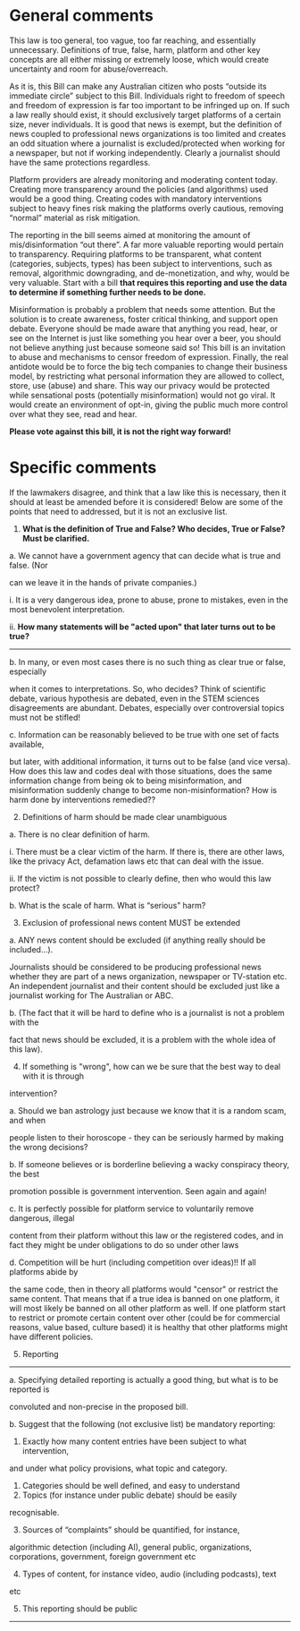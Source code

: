 # General comments
This law is too general, too vague, too far reaching, and essentially unnecessary. Definitions of true,
false, harm, platform and other key concepts are all either missing or extremely loose, which would
create uncertainty and room for abuse/overreach.

As it is, this Bill can make any Australian citizen who posts “outside its immediate circle” subject to
this Bill. Individuals right to freedom of speech and freedom of expression is far too important to be
infringed up on. If such a law really should exist, it should exclusively target platforms of a certain
size, never individuals. It is good that news is exempt, but the definition of news coupled to
professional news organizations is too limited and creates an odd situation where a journalist is
excluded/protected when working for a newspaper, but not if working independently. Clearly a
journalist should have the same protections regardless.

Platform providers are already monitoring and moderating content today. Creating more
transparency around the policies (and algorithms) used would be a good thing. Creating codes with
mandatory interventions subject to heavy fines risk making the platforms overly cautious, removing
“normal” material as risk mitigation.

The reporting in the bill seems aimed at monitoring the amount of mis/disinformation “out there”. A
far more valuable reporting would pertain to transparency. Requiring platforms to be transparent,
what content (categories, subjects, types) has been subject to interventions, such as removal,
algorithmic downgrading, and de-monetization, and why, would be very valuable. Start with a bill
**that requires this reporting and use the data to determine if something further needs to be done.**

Misinformation is probably a problem that needs some attention. But the solution is to create
awareness, foster critical thinking, and support open debate. Everyone should be made aware that
anything you read, hear, or see on the Internet is just like something you hear over a beer, you
should not believe anything just because someone said so! This bill is an invitation to abuse and
mechanisms to censor freedom of expression. Finally, the real antidote would be to force the big
tech companies to change their business model, by restricting what personal information they are
allowed to collect, store, use (abuse) and share. This way our privacy would be protected while
sensational posts (potentially misinformation) would not go viral. It would create an environment of
opt-in, giving the public much more control over what they see, read and hear.

**Please vote against this bill, it is not the right way forward!**

# Specific comments
If the lawmakers disagree, and think that a law like this is necessary, then it should at least be
amended before it is considered! Below are some of the points that need to addressed, but it is not
an exclusive list.

1. **What is the definition of True and False? Who decides, True or False? Must be clarified.**

a. We cannot have a government agency that can decide what is true and false. (Nor

can we leave it in the hands of private companies.)

i. It is a very dangerous idea, prone to abuse, prone to mistakes, even in the
most benevolent interpretation.

ii. **How many statements will be "acted upon" that later turns out to be true?**


-----

b. In many, or even most cases there is no such thing as clear true or false, especially

when it comes to interpretations. So, who decides? Think of scientific debate,
various hypothesis are debated, even in the STEM sciences disagreements are
abundant. Debates, especially over controversial topics must not be stifled!

c. Information can be reasonably believed to be true with one set of facts available,

but later, with additional information, it turns out to be false (and vice versa). How
does this law and codes deal with those situations, does the same information
change from being ok to being misinformation, and misinformation suddenly change
to become non-misinformation? How is harm done by interventions remedied??

2. Definitions of harm should be made clear unambiguous

a. There is no clear definition of harm.

i. There must be a clear victim of the harm. If there is, there are other laws,
like the privacy Act, defamation laws etc that can deal with the issue.

ii. If the victim is not possible to clearly define, then who would this law
protect?

b. What is the scale of harm. What is “serious” harm?

3. Exclusion of professional news content MUST be extended

a. ANY news content should be excluded (if anything really should be included…).

Journalists should be considered to be producing professional news whether they
are part of a news organization, newspaper or TV-station etc. An independent
journalist and their content should be excluded just like a journalist working for The
Australian or ABC.

b. (The fact that it will be hard to define who is a journalist is not a problem with the

fact that news should be excluded, it is a problem with the whole idea of this law).

4. If something is "wrong", how can we be sure that the best way to deal with it is through

intervention?

a. Should we ban astrology just because we know that it is a random scam, and when

people listen to their horoscope - they can be seriously harmed by making the
wrong decisions?

b. If someone believes or is borderline believing a wacky conspiracy theory, the best

promotion possible is government intervention. Seen again and again!

c. It is perfectly possible for platform service to voluntarily remove dangerous, illegal

content from their platform without this law or the registered codes, and in fact
they might be under obligations to do so under other laws

d. Competition will be hurt (including competition over ideas)!! If all platforms abide by

the same code, then in theory all platforms would "censor" or restrict the same
content. That means that if a true idea is banned on one platform, it will most likely
be banned on all other platform as well. If one platform start to restrict or promote
certain content over other (could be for commercial reasons, value based, culture
based) it is healthy that other platforms might have different policies.

5. Reporting


-----

a. Specifying detailed reporting is actually a good thing, but what is to be reported is

convoluted and non-precise in the proposed bill.

b. Suggest that the following (not exclusive list) be mandatory reporting:

1. Exactly how many content entries have been subject to what intervention,

and under what policy provisions, what topic and category.

1. Categories should be well defined, and easy to understand
2. Topics (for instance under public debate) should be easily

recognisable.

3. Sources of “complaints” should be quantified, for instance,

algorithmic detection (including AI), general public, organizations,
corporations, government, foreign government etc

4. Types of content, for instance video, audio (including podcasts), text

etc

5. This reporting should be public


-----

